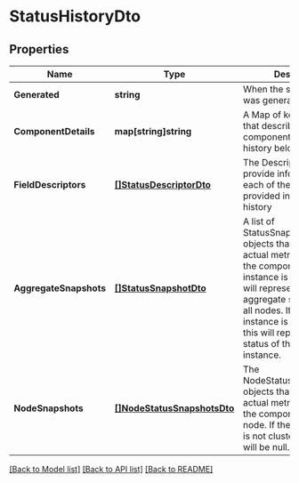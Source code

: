 # StatusHistoryDto

## Properties

Name | Type | Description | Notes
------------ | ------------- | ------------- | -------------
**Generated** | **string** | When the status history was generated. | [optional] 
**ComponentDetails** | **map[string]string** | A Map of key/value pairs that describe the component that the status history belongs to | [optional] 
**FieldDescriptors** | [**[]StatusDescriptorDto**](StatusDescriptorDTO.md) | The Descriptors that provide information on each of the metrics provided in the status history | [optional] 
**AggregateSnapshots** | [**[]StatusSnapshotDto**](StatusSnapshotDTO.md) | A list of StatusSnapshotDTO objects that provide the actual metric values for the component. If the NiFi instance is clustered, this will represent the aggregate status across all nodes. If the NiFi instance is not clustered, this will represent the status of the entire NiFi instance. | [optional] 
**NodeSnapshots** | [**[]NodeStatusSnapshotsDto**](NodeStatusSnapshotsDTO.md) | The NodeStatusSnapshotsDTO objects that provide the actual metric values for the component, for each node. If the NiFi instance is not clustered, this value will be null. | [optional] 

[[Back to Model list]](../README.md#documentation-for-models) [[Back to API list]](../README.md#documentation-for-api-endpoints) [[Back to README]](../README.md)


